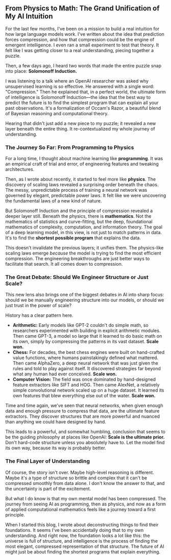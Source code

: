 ## From Physics to Math: The Grand Unification of My AI Intuition

For the last few months, I've been on a mission to build a real intuition for how large language models work. I've written about the idea that prediction forces compression, and how that compression could be the engine of emergent intelligence. I even ran a small experiment to test that theory. It felt like I was getting closer to a real understanding, piecing together a puzzle.

Then, a few days ago, I heard two words that made the entire puzzle snap into place: **Solomonoff Induction.**

I was listening to a talk where an OpenAI researcher was asked why unsupervised learning is so effective. He answered with a single word: "Compression." Then he explained that, in a perfect world, the ultimate form of intelligence is Solomonoff Induction—the idea that the best way to predict the future is to find the simplest program that can explain all your past observations. It's a formalization of Occam's Razor, a beautiful blend of Bayesian reasoning and computational theory.

Hearing that didn't just add a new piece to my puzzle; it revealed a new layer beneath the entire thing. It re-contextualized my whole journey of understanding.

### The Journey So Far: From Programming to Physics

For a long time, I thought about machine learning like **programming**. It was an empirical craft of trial and error, of engineering features and tweaking architectures.

Then, as I wrote about recently, it started to feel more like **physics**. The discovery of scaling laws revealed a surprising order beneath the chaos. The messy, unpredictable process of training a neural network was governed by elegant, predictable power laws. It felt like we were uncovering the fundamental laws of a new kind of nature.

But Solomonoff Induction and the principle of compression revealed a deeper layer still. Beneath the physics, there is **mathematics**. Not the mathematics of statistics and curve-fitting, but the deep, foundational mathematics of complexity, computation, and information theory. The goal of a deep learning model, in this view, is not just to match patterns in data. It's to find the **shortest possible program** that explains the data.

This doesn't invalidate the previous layers; it unifies them. The physics-like scaling laws emerge *because* the model is trying to find the most efficient compression. The engineering breakthroughs are just better ways to facilitate that search. It all comes down to compression.

### The Great Debate: Should We Engineer Structure or Just Scale?

This new lens also brings one of the biggest debates in AI into sharp focus: should we be manually engineering structure into our models, or should we just trust in the power of scale?

History has a clear pattern here.

*   **Arithmetic:** Early models like GPT-2 couldn't do simple math, so researchers experimented with building in explicit arithmetic modules. Then came GPT-3, a model so large that it learned to do basic math on its own, simply by compressing the patterns in its vast dataset. **Scale won.**
*   **Chess:** For decades, the best chess engines were built on hand-crafted value functions, where humans painstakingly defined what mattered. Then came AlphaZero, a deep neural network that was just given the rules and told to play against itself. It discovered strategies far beyond what any human had ever conceived. **Scale won.**
*   **Computer Vision:** The field was once dominated by hand-designed feature extractors like SIFT and HOG. Then came AlexNet, a relatively simple convolutional network scaled up on a huge dataset. It learned its own features that blew everything else out of the water. **Scale won.**

Time and time again, we've seen that neural networks, when given enough data and enough pressure to compress that data, are the ultimate feature extractors. They discover structures that are more powerful and nuanced than anything we could have designed by hand.

This leads to a powerful, and somewhat humbling, conclusion that seems to be the guiding philosophy at places like OpenAI: **Scale is the ultimate prior.** Don't hard-code structure unless you absolutely have to. Let the model find its own way, because its way is probably better.

### The Final Layer of Understanding

Of course, the story isn't over. Maybe high-level reasoning is different. Maybe it's a type of structure so brittle and complex that it can't be compressed smoothly from data alone. I don't know the answer to that, and the uncertainty is part of the excitement.

But what I do know is that my own mental model has been compressed. The journey from seeing AI as programming, then as physics, and now as a form of applied computational mathematics feels like a journey toward a first principle.

When I started this blog, I wrote about deconstructing things to find their foundations. It seems I've been accidentally doing that to my own understanding. And right now, the foundation looks a lot like this: the universe is full of structure, and intelligence is the process of finding the most elegant, compressed representation of that structure. The future of AI might just be about finding the shortest programs that explain everything.

